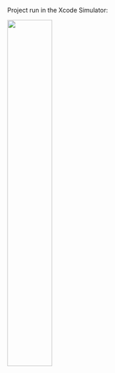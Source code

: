 Project run in the Xcode Simulator:

<img src="https://github.com/mariusSwift/MovieQuiz/assets/143952464/cdfcc835-f81c-4cec-85c8-152662cfc129" width=45% height=45%>
